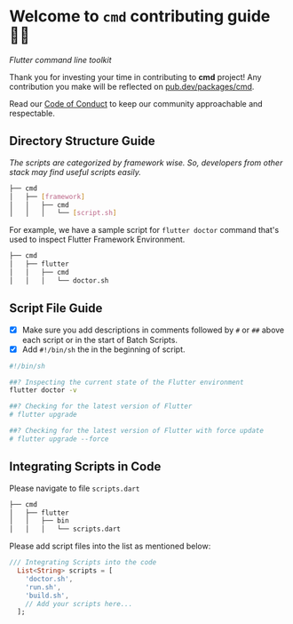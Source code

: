 # Welcome to `cmd` contributing guide 👋🏻
_Flutter command line toolkit_

Thank you for investing your time in contributing to **cmd** project! Any contribution you make will be reflected on [pub.dev/packages/cmd](https://pub.dev/packages/cmd). 

Read our [Code of Conduct](./CODE_OF_CONDUCT.MD) to keep our community approachable and respectable.

## Directory Structure Guide
_The scripts are categorized by framework wise. So, developers from other stack may find useful scripts easily._

```bash
├── cmd
│   ├── [framework]
│   │   ├── cmd
│   │   │   └── [script.sh]
```
For example, we have a sample script for ```flutter doctor``` command that's used to inspect Flutter Framework Environment.
```bash
├── cmd
│   ├── flutter
│   │   ├── cmd
│   │   │   └── doctor.sh
```

## Script File Guide
- [x] Make sure you add descriptions in comments followed by `#` or `##` above each script or in the start of Batch Scripts.
- [x] Add `#!/bin/sh` the in the beginning of script.

```bash
#!/bin/sh

##? Inspecting the current state of the Flutter environment
flutter doctor -v

##? Checking for the latest version of Flutter
# flutter upgrade

##? Checking for the latest version of Flutter with force update
# flutter upgrade --force
```
## Integrating Scripts in Code
Please navigate to file `scripts.dart`
```bash
├── cmd
│   ├── flutter
│   │   ├── bin
│   │   │   └── scripts.dart
```
Please add script files into the list as mentioned below:
```dart
/// Integrating Scripts into the code
  List<String> scripts = [
    'doctor.sh',
    'run.sh',
    'build.sh',
    // Add your scripts here...
  ];
```